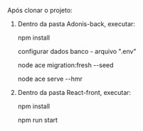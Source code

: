 Após clonar o projeto: 

1) Dentro da pasta Adonis-back, executar:

    npm install

    configurar dados banco - arquivo ".env"

    node ace migration:fresh --seed

    node ace serve --hmr
    
2) Dentro da pasta React-front, executar: 

    npm install
    
    npm run start
